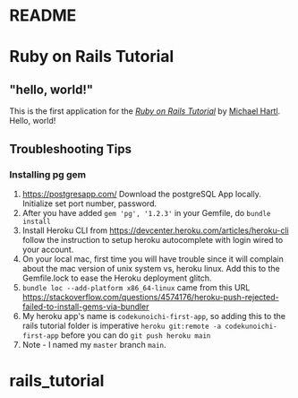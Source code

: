# README

# Ruby on Rails Tutorial

## "hello, world!"

This is the first application for the
[*Ruby on Rails Tutorial*](https://www.railstutorial.org/)
by [Michael Hartl](https://www.michaelhartl.com/). Hello, world!

## Troubleshooting Tips

### Installing pg gem 
1. https://postgresapp.com/ Download the postgreSQL App locally. Initialize set port number, password.
2. After you have added `gem 'pg', '1.2.3'` in your Gemfile, do `bundle install`
3. Install Heroku CLI from https://devcenter.heroku.com/articles/heroku-cli follow the instruction to setup heroku autocomplete with login wired to your account.
4. On your local mac, first time you will have trouble since it will complain about the mac version of unix system vs, heroku linux. Add this to the Gemfile.lock to ease the Heroku deployment glitch. 
5. `bundle loc --add-platform x86_64-linux` came from this URL https://stackoverflow.com/questions/4574176/heroku-push-rejected-failed-to-install-gems-via-bundler
6. My heroku app's name is `codekunoichi-first-app`, so adding this to the rails tutorial folder is imperative `heroku git:remote -a codekunoichi-first-app` before you can do `git push heroku main`
7. Note - I named my `master` branch `main`.
# rails_tutorial
